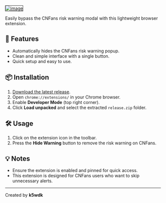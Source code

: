 <a href="https://ibb.co/SX538gg"><img src="https://i.ibb.co/mCbcwKK/CNFANS.png" alt="image" border="1"></a>

Easily bypass the CNFans risk warning modal with this lightweight browser extension.

## 🚀 Features

- Automatically hides the CNFans risk warning popup.
- Clean and simple interface with a single button.
- Quick setup and easy to use.

## 📦 Installation

1. [Download the latest release]([https://github.com/K5wdk/cnfans-bypass/releases).
2. Open `chrome://extensions/` in your Chrome browser.
3. Enable **Developer Mode** (top right corner).
4. Click **Load unpacked** and select the extracted `release.zip` folder.

## 🛠 Usage

1. Click on the extension icon in the toolbar.
2. Press the **Hide Warning** button to remove the risk warning on CNFans.

## 💡 Notes

- Ensure the extension is enabled and pinned for quick access.
- This extension is designed for CNFans users who want to skip unnecessary alerts.

---

Created by **k5wdk**
